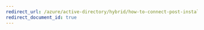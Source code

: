 ```yaml
---
redirect_url: /azure/active-directory/hybrid/how-to-connect-post-installation
redirect_document_id: true
---
```

